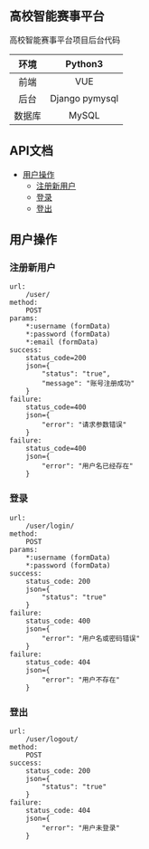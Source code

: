 ## 高校智能赛事平台

高校智能赛事平台项目后台代码

| 环境 | Python3 |
| :---: | :---: |
| 前端 | VUE |
| 后台 | Django pymysql |
| 数据库 | MySQL |

## API文档

- [用户操作](#用户操作)
    - [注册新用户](#注册新用户)
    - [登录](#登录)
    - [登出](#登出)

## 用户操作
### 注册新用户
```
url:
    /user/
method:
    POST
params:
    *:username (formData)
    *:password (formData)
    *:email (formData)
success:
    status_code=200
    json={
        "status": "true",
        "message": "账号注册成功"
    }
failure:
    status_code=400
    json={
        "error": "请求参数错误"
    }
failure:
    status_code=400
    json={
        "error": "用户名已经存在"
    }
```
### 登录
```
url:
    /user/login/
method:
    POST
params:
    *:username (formData)
    *:password (formData)
success:
    status_code: 200
    json={
        "status": "true"
    }
failure:
    status_code: 400
    json={
        "error": "用户名或密码错误"
    }
failure:
    status_code: 404
    json={
        "error": "用户不存在"
    }
```
### 登出
```
url:
    /user/logout/
method:
    POST
success:
    status_code: 200
    json={
        "status": "true"
    }
failure:
    status_code: 404
    json={
        "error": "用户未登录"
    }
